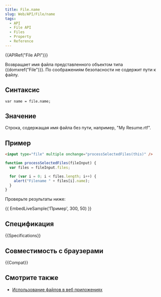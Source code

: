 ```yaml
---
title: File.name
slug: Web/API/File/name
tags:
  - API
  - File API
  - Files
  - Property
  - Reference
---
```


{{APIRef("File API")}}

Возвращает имя файла представленного объектом типа {{domxref("File")}}. По соображениям безопасности не содержит пути к файлу.

## Синтаксис

```
var name = file.name;
```

## Значение

Строка, содержащая имя файла без пути, например, "My Resume.rtf".

## Пример

```html
<input type="file" multiple onchange="processSelectedFiles(this)" />
```

```js
function processSelectedFiles(fileInput) {
  var files = fileInput.files;

  for (var i = 0; i < files.length; i++) {
    alert("Filename " + files[i].name);
  }
}
```

Проверьте результаты ниже:

{{ EmbedLiveSample('Пример', 300, 50) }}

## Спецификация

{{Specifications}}

## Совместимость с браузерами

{{Compat}}

## Смотрите также

- [Использование файлов в веб приложениях](/ru/docs/Using_files_from_web_applications)
